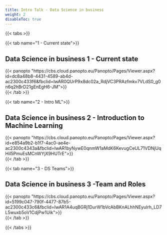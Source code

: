 ```yaml
---
title: Intro Talk - Data Science in business
weight: 2
disableToc: true
---
```


{{< tabs >}}

{{< tab name="1 - Current state">}}
<div>
  <h2>Data Science in business 1 - Current state</h2>
  {{< panopto "https://cbs.cloud.panopto.eu/Panopto/Pages/Viewer.aspx?id=dc8a48b8-4431-4589-ab4d-ac2300c433f6&fbclid=IwAR0QUrP9x8dc02a_RdjVC3PRAzfmkv7VLdS0_g0n6q2hBrD21gEnEgH6-JM">}}
</div>
  {{< /tab >}}

{{< tab name="2 - Intro ML">}}
<div>
  <h2>Data Science in business 2 - Introduction to Machine Learning</h2>
  {{< panopto "https://cbs.cloud.panopto.eu/Panopto/Pages/Viewer.aspx?id=e854a9b2-b1f7-4ac0-ae4e-ac2300c4343a&fbclid=IwAR1byNywE0qnmW1aMdK6KevugCeUL71VDNjUqHiI5PmuEsMCnWYjX9HUTrE">}}
</div>
  {{< /tab >}}

{{< tab name="3 - DS Teams">}}
<div>
  <h2>Data Science in business 3 -Team and Roles</h2>
  {{< panopto "https://cbs.cloud.panopto.eu/Panopto/Pages/Viewer.aspx?id=5199c047-790f-4477-87b5-ac2300c433c6&fbclid=IwAR1A4uqBGRj1DurW1bVcAbBKnALhhNEyulrh_LD7L5wuxb5oV1CdjPw1Uik">}}
</div>
  {{< /tab >}}

{{< /tabs >}}
